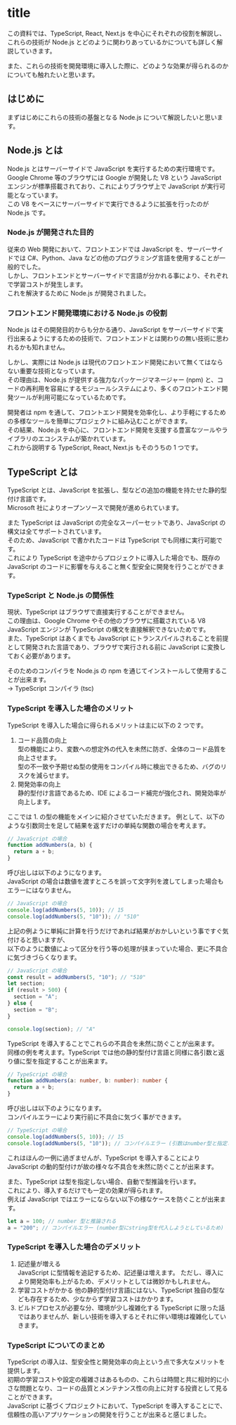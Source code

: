 # title

この資料では、TypeScript, React, Next.js を中心にそれぞれの役割を解説し、これらの技術が Node.js とどのように関わりあっているかについても詳しく解説していきます。

また、これらの技術を開発環境に導入した際に、どのような効果が得られるのかについても触れたいと思います。

## はじめに

まずはじめにこれらの技術の基盤となる Node.js について解説したいと思います。

## Node.js とは

Node.js とはサーバーサイドで JavaScript を実行するための実行環境です。  
Google Chrome 等のブラウザには Google が開発した V8 という JavaScript エンジンが標準搭載されており、これによりブラウザ上で JavaScript が実行可能となっています。  
この V8 をベースにサーバーサイドで実行できるように拡張を行ったのが Node.js です。

### Node.js が開発された目的

従来の Web 開発において、フロントエンドでは JavaScript を、サーバーサイドでは C#、Python、Java などの他のプログラミング言語を使用することが一般的でした。  
しかし、フロントエンドとサーバーサイドで言語が分かれる事により、それぞれで学習コストが発生します。  
これを解決するために Node.js が開発されました。

### フロントエンド開発環境における Node.js の役割

Node.js はその開発目的からも分かる通り、JavaScript をサーバーサイドで実行出来るようにするための技術で、フロントエンドとは関わりの無い技術に思われるかも知れません。

しかし、実際には Node.js は現代のフロントエンド開発において無くてはならない重要な技術となっています。  
その理由は、Node.js が提供する強力なパッケージマネージャー (npm) と、コードの再利用を容易にするモジュールシステムにより、多くのフロントエンド開発ツールが利用可能になっているためです。

開発者は npm を通して、フロントエンド開発を効率化し、より手軽にするための多様なツールを簡単にプロジェクトに組み込むことができます。  
その結果、Node.js を中心に、フロントエンド開発を支援する豊富なツールやライブラリのエコシステムが築かれています。  
これから説明する TypeScript, React, Next.js もそのうちの 1 つです。

## TypeScript とは

TypeScript とは、JavaScript を拡張し、型などの追加の機能を持たせた静的型付け言語です。  
Microsoft 社によりオープンソースで開発が進められています。

また TypeScript は JavaScript の完全なスーパーセットであり、JavaScript の構文は全てサポートされています。  
そのため、JavaScript で書かれたコードは TypeScript でも同様に実行可能です。  
これにより TypeScript を途中からプロジェクトに導入した場合でも、既存の JavaScript のコードに影響を与えること無く型安全に開発を行うことができます。

### TypeScript と Node.js の関係性

現状、TypeScript はブラウザで直接実行することができません。  
この理由は、Google Chrome やその他のブラウザに搭載されている V8 JavaScript エンジンが TypeScript の構文を直接解釈できないためです。  
また、TypeScript はあくまでも JavaScript にトランスパイルされることを前提として開発された言語であり、ブラウザで実行される前に JavaScript に変換しておく必要があります。

そのためのコンパイラを Node.js の npm を通じてインストールして使用することが出来ます。  
→ TypeScript コンパイラ (tsc)

### TypeScript を導入した場合のメリット

TypeScript を導入した場合に得られるメリットは主に以下の 2 つです。

1. コード品質の向上  
   型の機能により、変数への想定外の代入を未然に防ぎ、全体のコード品質を向上させます。  
   型の不一致や予期せぬ型の使用をコンパイル時に検出できるため、バグのリスクを減らせます。
2. 開発効率の向上  
   静的型付け言語であるため、IDE によるコード補完が強化され、開発効率が向上します。

ここでは 1. の型の機能をメインに紹介させていただきます。
例として、以下のような引数同士を足して結果を返すだけの単純な関数の場合を考えます。

```js
// JavaScript の場合
function addNumbers(a, b) {
  return a + b;
}
```

呼び出しは以下のようになります。  
JavaScript の場合は数値を渡すところを誤って文字列を渡してしまった場合もエラーにはなりません。

```js
// JavaScript の場合
console.log(addNumbers(5, 10)); // 15
console.log(addNumbers(5, "10")); // "510"
```

上記の例ように単純に計算を行うだけであれば結果がおかしいという事ですぐ気付けると思いますが、  
以下のように数値によって区分を行う等の処理が挟まっていた場合、更に不具合に気づきづらくなります。

```js
// JavaScript の場合
const result = addNumbers(5, "10"); // "510"
let section;
if (result > 500) {
  section = "A";
} else {
  section = "B";
}

console.log(section); // "A"
```

TypeScript を導入することでこれらの不具合を未然に防ぐことが出来ます。  
同様の例を考えます。TypeScript では他の静的型付け言語と同様に各引数と返り値に型を指定することが出来ます。

```ts
// TypeScript の場合
function addNumbers(a: number, b: number): number {
  return a + b;
}
```

呼び出しは以下のようになります。  
コンパイルエラーにより実行前に不具合に気づく事ができます。

```ts
// TypeScript の場合
console.log(addNumbers(5, 10)); // 15
console.log(addNumbers(5, "10")); // コンパイルエラー (引数はnumber型と指定されているため)
```

これはほんの一例に過ぎませんが、TypeScript を導入することにより JavaScript の動的型付けが故の様々な不具合を未然に防ぐことが出来ます。

また、TypeScript は型を指定しない場合、自動で型推論を行います。  
これにより、導入するだけでも一定の効果が得られます。  
例えば JavaScript ではエラーにならない以下の様なケースを防ぐことが出来ます。

```ts
let a = 100; // number 型と推論される
a = "200"; // コンパイルエラー (number型にstring型を代入しようとしているため)
```

### TypeScript を導入した場合のデメリット

1. 記述量が増える  
   JavaScript に型情報を追記するため、記述量は増えます。
   ただし、導入により開発効率も上がるため、デメリットとしては微妙かもしれません。
2. 学習コストがかかる
   他の静的型付け言語にはない、TypeScript 独自の型なども存在するため、少なからず学習コストはかかります。
3. ビルドプロセスが必要な分、環境が少し複雑化する
   TypeScript に限った話ではありませんが、新しい技術を導入するとそれに伴い環境は複雑化していきます。

### TypeScript についてのまとめ

TypeScript の導入は、型安全性と開発効率の向上という点で多大なメリットを提供します。  
初期の学習コストや設定の複雑さはあるものの、これらは時間と共に相対的に小さな問題となり、コードの品質とメンテナンス性の向上に対する投資として見ることができます。  
JavaScript に基づくプロジェクトにおいて、TypeScript を導入することにで、信頼性の高いアプリケーションの開発を行うことが出来ると感じました。
